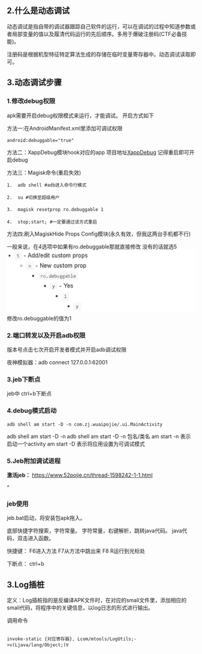 ## **2.什么是动态调试**

动态调试是指自带的调试器跟踪自己软件的运行，可以在调试的过程中知道参数或者局部变量的值以及履清代码运行的先后顺序。多用于爆破注册码(CTF必备技能)。

注册码是根据机型特征特定算法生成的存储在临时变量寄存器中。动态调试读取即可。


## **3.动态调试步骤**

### 1.修改debug权限
apk需要开启debug权限模式来运行，才能调试。
开启方式如下

方法一:在AndroidManifest.xml里添加可调试权限
```xml
android:debuggable="true"
```

方法二：XappDebug模块hook对应的app
项目地址[XappDebug](https://github.com/Palatis/XAppDebug)
记得重启即可开启debug

方法三：Magisk命令(重启失效)

```
1.  adb shell #adb进入命令行模式
    
2.  su #切换至超级用户
    
3.  magisk resetprop ro.debuggable 1
    
4.  stop;start; #一定要通过该方式重启
```

方法四:刷入MagiskHide Props Config模块(永久有效，但我这两台手机都不行)

一般来说，在4选项中如果有ro.debuggable那就直接修改
没有的话就选5
![](.topwrite/assets/image_1741613897044.png)
修改ro.debuggable的值为1


### 2.端口转发以及开启adb权限


版本号点击七次开启开发者模式并开启adb调试权限

夜神模拟器：adb connect 127.0.0.1:62001

### 3.jeb下断点
jeb中
ctrl+b下断点 

### 4.debug模式启动


```
adb shell am start -D -n com.zj.wuaipojie/.ui.MainActivity
```
adb shell am start -D -n
adb shell am start -D -n 包名/类名
am start -n 表示启动一个activity
am start -D 表示将应用设置为可调试模式

### 5.Jeb附加调试进程
**激活jeb：**
<https://www.52pojie.cn/thread-1598242-1-1.html>

^
### **jeb使用**
jeb.bat启动，将安装包apk拖入。

底部快捷字符搜索，字符常量。
字符常量，右键解析，跳转java代码。
java代码，双击进入函数。

快捷键：
F6进入方法
F7从方法中跳出来
F8
R运行到光标处

下断点：
ctrl+b

## **3.Log插桩**

定义：Log插桩指的是反编译APK文件时，在对应的smali文件里，添加相应的smali代码，将程序中的关键信息，以log日志的形式进行输出。

调用命令
```smali

invoke-static {对应寄存器}, Lcom/mtools/LogUtils;->v(Ljava/lang/Object;)V

```

